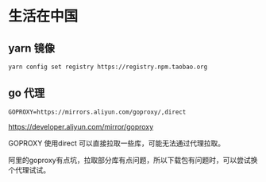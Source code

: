# 生活在中国

## yarn 镜像

```shell
yarn config set registry https://registry.npm.taobao.org
```

## go 代理
```shell
GOPROXY=https://mirrors.aliyun.com/goproxy/,direct
```

https://developer.aliyun.com/mirror/goproxy

GOPROXY 使用direct 可以直接拉取一些库，可能无法通过代理拉取。

阿里的goproxy有点坑，拉取部分库有点问题，所以下载包有问题时，可以尝试换个代理试试。



